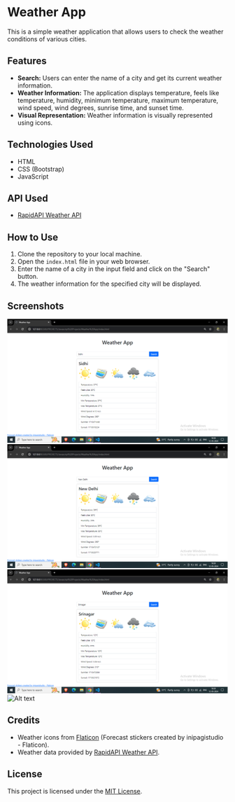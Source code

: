 # Weather App

This is a simple weather application that allows users to check the weather conditions of various cities.

## Features

- **Search:** Users can enter the name of a city and get its current weather information.
- **Weather Information:** The application displays temperature, feels like temperature, humidity, minimum temperature, maximum temperature, wind speed, wind degrees, sunrise time, and sunset time.
- **Visual Representation:** Weather information is visually represented using icons.

## Technologies Used

- HTML
- CSS (Bootstrap)
- JavaScript

## API Used

- [RapidAPI Weather API](https://rapidapi.com/community/api/open-weather-map)

## How to Use

1. Clone the repository to your local machine.
2. Open the `index.html` file in your web browser.
3. Enter the name of a city in the input field and click on the "Search" button.
4. The weather information for the specified city will be displayed.

## Screenshots

![Alt text](screenshots/screenshot-1.png)
![Alt text](screenshots/screenshot-2.png)
![Alt text](screenshots/screenshot-3.png)
![Alt text](screenshots/screenshot-4.png)

## Credits

- Weather icons from [Flaticon](https://www.flaticon.com/free-stickers/forecast) (Forecast stickers created by inipagistudio - Flaticon).
- Weather data provided by [RapidAPI Weather API](https://rapidapi.com/community/api/open-weather-map).

## License

This project is licensed under the [MIT License](LICENSE).

